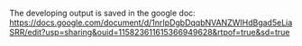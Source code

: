 The developing output is saved in the google doc: 
https://docs.google.com/document/d/1nrIpDgbDqqbNVANZWIHdBgad5eLiaSRR/edit?usp=sharing&ouid=115823611615366949628&rtpof=true&sd=true
